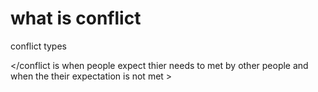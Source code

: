 <!DOCTYPE html>
<html>
<head>
<title>My website</title>
</head>
<body>

<h1>what is conflict</h1>
<p>conflict types</p>

</conflict is when people expect thier needs to met by other people and when the their expectation is not met >
</html>
